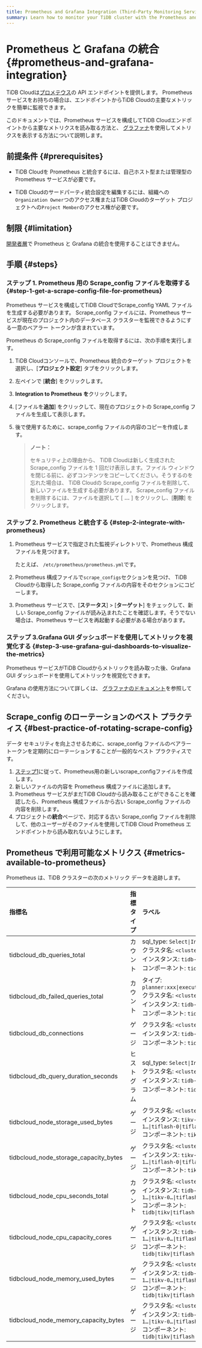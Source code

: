 ```yaml
---
title: Prometheus and Grafana Integration (Third-Party Monitoring Service)
summary: Learn how to monitor your TiDB cluster with the Prometheus and Grafana integration.
---
```


# Prometheus と Grafana の統合 {#prometheus-and-grafana-integration}

TiDB Cloudは[プロメテウス](https://prometheus.io/)の API エンドポイントを提供します。 Prometheus サービスをお持ちの場合は、エンドポイントからTiDB Cloudの主要なメトリックを簡単に監視できます。

このドキュメントでは、Prometheus サービスを構成してTiDB Cloudエンドポイントから主要なメトリクスを読み取る方法と、 [グラファナ](https://grafana.com/)を使用してメトリクスを表示する方法について説明します。

## 前提条件 {#prerequisites}

-   TiDB Cloudを Prometheus と統合するには、自己ホスト型または管理型の Prometheus サービスが必要です。

-   TiDB Cloudのサードパーティ統合設定を編集するには、組織への`Organization Owner`つのアクセス権またはTiDB Cloudのターゲット プロジェクトへの`Project Member`のアクセス権が必要です。

## 制限 {#limitation}

[開発者層](/tidb-cloud/select-cluster-tier.md#developer-tier)で Prometheus と Grafana の統合を使用することはできません。

## 手順 {#steps}

### ステップ 1. Prometheus 用の Scrape_config ファイルを取得する {#step-1-get-a-scrape-config-file-for-prometheus}

Prometheus サービスを構成してTiDB CloudでScrape_config YAML ファイルを生成する必要があります。 Scrape_config ファイルには、Prometheus サービスが現在のプロジェクト内のデータベース クラスターを監視できるようにする一意のベアラー トークンが含まれています。

Prometheus の Scrape_config ファイルを取得するには、次の手順を実行します。

1.  TiDB Cloudコンソールで、Prometheus 統合のターゲット プロジェクトを選択し、[**プロジェクト設定**] タブをクリックします。

2.  左ペインで [**統合**] をクリックします。

3.  **Integration to Prometheus を**クリックします。

4.  [ファイルを**追加**] をクリックして、現在のプロジェクトの Scrape_config ファイルを生成して表示します。

5.  後で使用するために、scrape_config ファイルの内容のコピーを作成します。

    > **ノート：**
    >
    > セキュリティ上の理由から、 TiDB Cloudは新しく生成された Scrape_config ファイルを 1 回だけ表示します。ファイル ウィンドウを閉じる前に、必ずコンテンツをコピーしてください。そうするのを忘れた場合は、 TiDB Cloudの Scrape_config ファイルを削除して、新しいファイルを生成する必要があります。 Scrape_config ファイルを削除するには、ファイルを選択して [ **...** ] をクリックし、[<strong>削除</strong>] をクリックします。

### ステップ 2. Prometheus と統合する {#step-2-integrate-with-prometheus}

1.  Prometheus サービスで指定された監視ディレクトリで、Prometheus 構成ファイルを見つけます。

    たとえば、 `/etc/prometheus/prometheus.yml`です。

2.  Prometheus 構成ファイルで`scrape_configs`セクションを見つけ、 TiDB Cloudから取得した Scrape_config ファイルの内容をそのセクションにコピーします。

3.  Prometheus サービスで、[**ステータス**] &gt; [<strong>ターゲット</strong>] をチェックして、新しい Scrape_config ファイルが読み込まれたことを確認します。そうでない場合は、Prometheus サービスを再起動する必要がある場合があります。

### ステップ 3.Grafana GUI ダッシュボードを使用してメトリックを視覚化する {#step-3-use-grafana-gui-dashboards-to-visualize-the-metrics}

Prometheus サービスがTiDB Cloudからメトリックを読み取った後、Grafana GUI ダッシュボードを使用してメトリックを視覚化できます。

Grafana の使用方法について詳しくは、 [グラファナのドキュメント](https://grafana.com/docs/grafana/latest/getting-started/getting-started-prometheus/)を参照してください。

## Scrape_config のローテーションのベスト プラクティス {#best-practice-of-rotating-scrape-config}

データ セキュリティを向上させるために、scrape_config ファイルのベアラー トークンを定期的にローテーションすることが一般的なベスト プラクティスです。

1.  [ステップ1](#step-1-get-a-scrape_config-file-for-prometheus)に従って、Prometheus用の新しいscrape_configファイルを作成します。
2.  新しいファイルの内容を Prometheus 構成ファイルに追加します。
3.  Prometheus サービスがまだTiDB Cloudから読み取ることができることを確認したら、Prometheus 構成ファイルから古い Scrape_config ファイルの内容を削除します。
4.  プロジェクトの**統合**ページで、対応する古い Scrape_config ファイルを削除して、他のユーザーがそのファイルを使用してTiDB Cloud Prometheus エンドポイントから読み取れないようにします。

## Prometheus で利用可能なメトリクス {#metrics-available-to-prometheus}

Prometheus は、TiDB クラスターの次のメトリック データを追跡します。

| 指標名                                   | 指標タイプ  | ラベル                                                                                                                  | 説明                              |
| :------------------------------------ | :----- | :------------------------------------------------------------------------------------------------------------------- | :------------------------------ |
| tidbcloud_db_queries_total            | カウント   | sql_type: `Select\|Insert\|...`<br/>クラスタ名: `<cluster name>`<br/>インスタンス: `tidb-0\|tidb-1…`<br/>コンポーネント: `tidb`        | 実行されたステートメントの総数                 |
| tidbcloud_db_failed_queries_total     | カウント   | タイプ: `planner:xxx\|executor:2345\|...`<br/>クラスタ名: `<cluster name>`<br/>インスタンス: `tidb-0\|tidb-1…`<br/>コンポーネント: `tidb` | 実行エラーの総数                        |
| tidbcloud_db_connections              | ゲージ    | クラスタ名: `<cluster name>`<br/>インスタンス: `tidb-0\|tidb-1…`<br/>コンポーネント: `tidb`                                            | TiDB サーバーの現在の接続数                |
| tidbcloud_db_query_duration_seconds   | ヒストグラム | sql_type: `Select\|Insert\|...`<br/>クラスタ名: `<cluster name>`<br/>インスタンス: `tidb-0\|tidb-1…`<br/>コンポーネント: `tidb`        | ステートメントの期間ヒストグラム                |
| tidbcloud_node_storage_used_bytes     | ゲージ    | クラスタ名: `<cluster name>`<br/>インスタンス: `tikv-0\|tikv-1…\|tiflash-0\|tiflash-1…`<br/>コンポーネント: `tikv\|tiflash`            | TiKV/TiFlash ノードのディスク使用量バイト     |
| tidbcloud_node_storage_capacity_bytes | ゲージ    | クラスタ名: `<cluster name>`<br/>インスタンス: `tikv-0\|tikv-1…\|tiflash-0\|tiflash-1…`<br/>コンポーネント: `tikv\|tiflash`            | TiKV/TiFlash ノードのディスク容量バイト      |
| tidbcloud_node_cpu_seconds_total      | カウント   | クラスタ名: `<cluster name>`<br/>インスタンス: `tidb-0\|tidb-1…\|tikv-0…\|tiflash-0…`<br/>コンポーネント: `tidb\|tikv\|tiflash`        | TiDB/TiKV/TiFlash ノードの CPU 使用率  |
| tidbcloud_node_cpu_capacity_cores     | ゲージ    | クラスタ名: `<cluster name>`<br/>インスタンス: `tidb-0\|tidb-1…\|tikv-0…\|tiflash-0…`<br/>コンポーネント: `tidb\|tikv\|tiflash`        | TiDB/TiKV/TiFlash ノードの CPU 制限コア |
| tidbcloud_node_memory_used_bytes      | ゲージ    | クラスタ名: `<cluster name>`<br/>インスタンス: `tidb-0\|tidb-1…\|tikv-0…\|tiflash-0…`<br/>コンポーネント: `tidb\|tikv\|tiflash`        | TiDB/TiKV/TiFlash ノードの使用メモリバイト数 |
| tidbcloud_node_memory_capacity_bytes  | ゲージ    | クラスタ名: `<cluster name>`<br/>インスタンス: `tidb-0\|tidb-1…\|tikv-0…\|tiflash-0…`<br/>コンポーネント: `tidb\|tikv\|tiflash`        | TiDB/TiKV/TiFlash ノードのメモリ容量バイト  |
